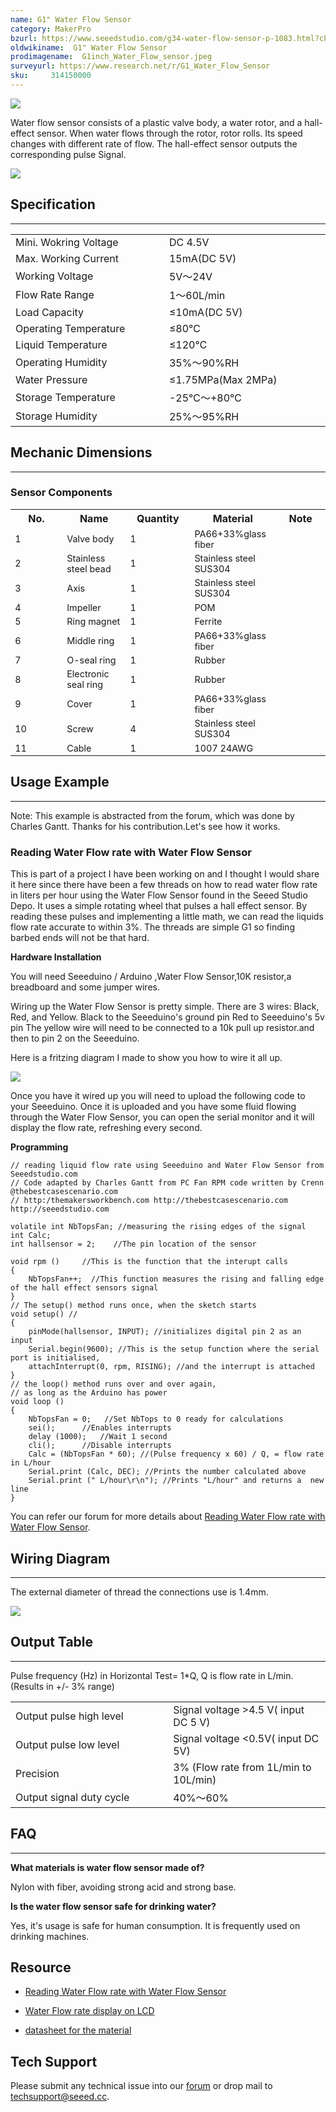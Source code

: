 ```yaml
---
name: G1" Water Flow Sensor
category: MakerPro
bzurl: https://www.seeedstudio.com/g34-water-flow-sensor-p-1083.html?cPath=144_151
oldwikiname:  G1" Water Flow Sensor
prodimagename:  G1inch_Water_Flow_sensor.jpeg
surveyurl: https://www.research.net/r/G1_Water_Flow_Sensor
sku:     314150000
---
```

![](https://github.com/SeeedDocument/G1_Water_Flow_Sensor/raw/master/img/G1inch_Water_Flow_sensor.jpeg)

Water flow sensor consists of a plastic valve body, a water rotor, and a hall-effect sensor. When water flows through the rotor, rotor rolls. Its speed changes with different rate of flow. The hall-effect sensor outputs the corresponding pulse Signal.

[![](https://github.com/SeeedDocument/Seeed-WiKi/raw/master/docs/images/300px-Get_One_Now_Banner-ragular.png)](https://www.seeedstudio.com/g34-water-flow-sensor-p-1083.html?cPath=144_151)

##   Specification
---
<table >
<tr>
<td>Mini. Wokring Voltage
</td>
<td>DC 4.5V
</td></tr>
<tr>
<td>Max. Working Current
</td>
<td>15mA(DC 5V)
</td></tr>
<tr>
<td width="400px">Working Voltage
</td>
<td width="400px">5V～24V
</td></tr>
<tr>
<td>Flow Rate Range
</td>
<td>1～60L/min
</td></tr>
<tr>
<td>Load Capacity
</td>
<td>≤10mA(DC 5V)
</td></tr>
<tr>
<td>Operating Temperature
</td>
<td>≤80℃
</td></tr>
<tr>
<td>Liquid Temperature
</td>
<td>≤120℃
</td></tr>
<tr>
<td>Operating Humidity
</td>
<td>35%～90%RH
</td></tr>
<tr>
<td>Water Pressure
</td>
<td>≤1.75MPa(Max 2MPa)
</td></tr>
<tr>
<td>Storage Temperature
</td>
<td>-25℃～+80℃
</td></tr>
<tr>
<td>Storage Humidity
</td>
<td>25%～95%RH
</td></tr></table>

##   Mechanic Dimensions
---
###   Sensor Components

<table >
<tr>
<th>No.
</th>
<th>Name
</th>
<th>Quantity
</th>
<th>Material
</th>
<th>Note
</th></tr>
<tr style="font-size: 90%">
<td width="200"> 1
</td>
<td width="150">  Valve body
</td>
<td width="150">  1
</td>
<td width="150">  PA66+33%glass fiber
</td>
<td width="150">
</td></tr>
<tr style="font-size: 90%">
<td width="200"> 2
</td>
<td width="150">  Stainless steel bead
</td>
<td width="150">  1
</td>
<td width="150">  Stainless steel SUS304
</td>
<td width="150">
</td></tr>
<tr style="font-size: 90%">
<td> 3
</td>
<td>  Axis
</td>
<td>  1
</td>
<td>  Stainless steel SUS304
</td>
<td>
</td></tr>
<tr style="font-size: 90%">
<td> 4
</td>
<td>  Impeller
</td>
<td>  1
</td>
<td>  POM
</td>
<td>
</td></tr>
<tr style="font-size: 90%">
<td> 5
</td>
<td>  Ring magnet
</td>
<td>  1
</td>
<td>  Ferrite
</td>
<td>
</td></tr>
<tr style="font-size: 90%">
<td> 6
</td>
<td>  Middle ring
</td>
<td>  1
</td>
<td>  PA66+33%glass fiber
</td>
<td>
</td></tr>
<tr style="font-size: 90%">
<td> 7
</td>
<td>  O-seal ring
</td>
<td>  1
</td>
<td>  Rubber
</td>
<td>
</td></tr>
<tr style="font-size: 90%">
<td> 8
</td>
<td>  Electronic seal ring
</td>
<td>  1
</td>
<td>  Rubber
</td>
<td>
</td></tr>
<tr style="font-size: 90%">
<td> 9
</td>
<td>  Cover
</td>
<td>  1
</td>
<td>  PA66+33%glass fiber
</td>
<td>
</td></tr>
<tr style="font-size: 90%">
<td> 10
</td>
<td>  Screw
</td>
<td>  4
</td>
<td>  Stainless steel SUS304
</td>
<td>
</td></tr>
<tr style="font-size: 90%">
<td> 11
</td>
<td>  Cable
</td>
<td>  1
</td>
<td>  1007 24AWG
</td>
<td>
</td></tr></table>

##  Usage Example
---
<font>Note: This example is abstracted from the forum, which was done by Charles Gantt. Thanks for his contribution.Let's see how it works.</font>

###   Reading Water Flow rate with Water Flow Sensor

This is part of a project I have been working on and I thought I would share it here since there have been a few threads on how to read water flow rate in liters per hour using the Water Flow Sensor found in the Seeed Studio Depo. It uses a simple rotating wheel that pulses a hall effect sensor. By reading these pulses and implementing a little math, we can read the liquids flow rate accurate to within 3%. The threads are simple G1 so finding barbed ends will not be that hard.

**Hardware Installation**

You will need  Seeeduino / Arduino ,Water Flow Sensor,10K resistor,a breadboard and some jumper wires.

Wiring up the Water Flow Sensor is pretty simple. There are 3 wires: Black, Red, and Yellow.
Black to the Seeeduino's ground pin
Red to Seeeduino's 5v pin
The yellow wire will need to be connected to a 10k pull up resistor.and then to pin 2 on the Seeeduino.

Here is a fritzing diagram I made to show you how to wire it all up.

![](https://github.com/SeeedDocument/G1_Water_Flow_Sensor/raw/master/img/Reading_liquid_flow_rate_with_an_Arduino.jpg)

Once you have it wired up you will need to upload the following code to your Seeeduino. Once it is uploaded and you have some fluid flowing through the Water Flow Sensor, you can open the serial monitor and it will display the flow rate, refreshing every second.

**Programming**
```
// reading liquid flow rate using Seeeduino and Water Flow Sensor from Seeedstudio.com
// Code adapted by Charles Gantt from PC Fan RPM code written by Crenn @thebestcasescenario.com
// http:/themakersworkbench.com http://thebestcasescenario.com http://seeedstudio.com

volatile int NbTopsFan; //measuring the rising edges of the signal
int Calc;
int hallsensor = 2;    //The pin location of the sensor

void rpm ()     //This is the function that the interupt calls
{
    NbTopsFan++;  //This function measures the rising and falling edge of the hall effect sensors signal
}
// The setup() method runs once, when the sketch starts
void setup() //
{
    pinMode(hallsensor, INPUT); //initializes digital pin 2 as an input
    Serial.begin(9600); //This is the setup function where the serial port is initialised,
    attachInterrupt(0, rpm, RISING); //and the interrupt is attached
}
// the loop() method runs over and over again,
// as long as the Arduino has power
void loop ()
{
    NbTopsFan = 0;   //Set NbTops to 0 ready for calculations
    sei();      //Enables interrupts
    delay (1000);   //Wait 1 second
    cli();      //Disable interrupts
    Calc = (NbTopsFan * 60); //(Pulse frequency x 60) / Q, = flow rate in L/hour
    Serial.print (Calc, DEC); //Prints the number calculated above
    Serial.print (" L/hour\r\n"); //Prints "L/hour" and returns a  new line
}
```

You can refer our forum for more details about [Reading Water Flow rate with Water Flow Sensor](http://forum.seeedstudio.com/viewtopic.php?f=4&amp;t=989&amp;p=3632#p3632).

##   Wiring Diagram
---
The external diameter of thread the connections use is 1.4mm.

![](https://github.com/SeeedDocument/G1_Water_Flow_Sensor/raw/master/img/Wfs-wiring.jpg)

##   Output Table
---
Pulse frequency (Hz) in Horizontal Test= 1*Q, Q is flow rate in L/min. (Results in +/- 3% range)

<table >
<tr>
<td width="400px">Output pulse high level
</td>
<td width="400px">Signal voltage &gt;4.5 V( input DC 5 V)
</td></tr>
<tr>
<td>Output pulse low level
</td>
<td>Signal voltage &lt;0.5V( input DC 5V)
</td></tr>
<tr>
<td>Precision
</td>
<td>3% (Flow rate from 1L/min to 10L/min)
</td></tr>
<tr>
<td>Output signal duty cycle
</td>
<td>40%～60%
</td></tr></table>

## FAQ
---
**What materials is water flow sensor made of?**

Nylon with fiber, avoiding strong acid and strong base.

**Is the water flow sensor safe for drinking water?**

Yes, it's usage is safe for human consumption. It is frequently used on drinking machines.


##   Resource

*   [Reading Water Flow rate with Water Flow Sensor](http://forum.seeedstudio.com/viewtopic.php?f=4&amp;t=989&amp;p=3632#p3632)

*   [Water Flow rate display on LCD](http://www.practicalarduino.com/projects/water-flow-gauge)

*   [datasheet for the material](http://wiki.seeedstudio.com/images/4/4e/YEE70G30HSLNC..pdf)

## Tech Support
Please submit any technical issue into our [forum](http://forum.seeedstudio.com/) or drop mail to techsupport@seeed.cc. 